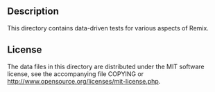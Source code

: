 Description
------------

This directory contains data-driven tests for various aspects of Remix.

License
--------

The data files in this directory are distributed under the MIT software
license, see the accompanying file COPYING or
http://www.opensource.org/licenses/mit-license.php.

